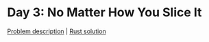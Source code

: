 # Day 3: No Matter How You Slice It

[Problem description](https://adventofcode.com/2018/day/3) | [Rust solution](./mod.rs)


